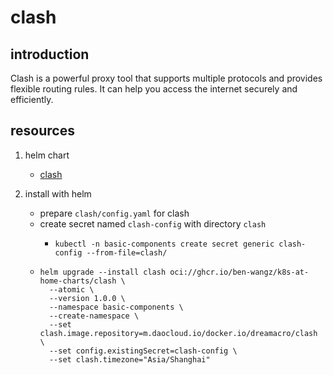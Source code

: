# clash

## introduction

Clash is a powerful proxy tool that supports multiple protocols and provides flexible routing rules. It can help you access the internet securely and efficiently.

## resources

1. helm chart
    * [clash](chart/)

2. install with helm
    * prepare `clash/config.yaml` for clash
    * create secret named `clash-config` with directory `clash`
        + ```shell
          kubectl -n basic-components create secret generic clash-config --from-file=clash/
          ```
    * ```shell
      helm upgrade --install clash oci://ghcr.io/ben-wangz/k8s-at-home-charts/clash \
        --atomic \
        --version 1.0.0 \
        --namespace basic-components \
        --create-namespace \
        --set clash.image.repository=m.daocloud.io/docker.io/dreamacro/clash \
        --set config.existingSecret=clash-config \
        --set clash.timezone="Asia/Shanghai"
      ```
